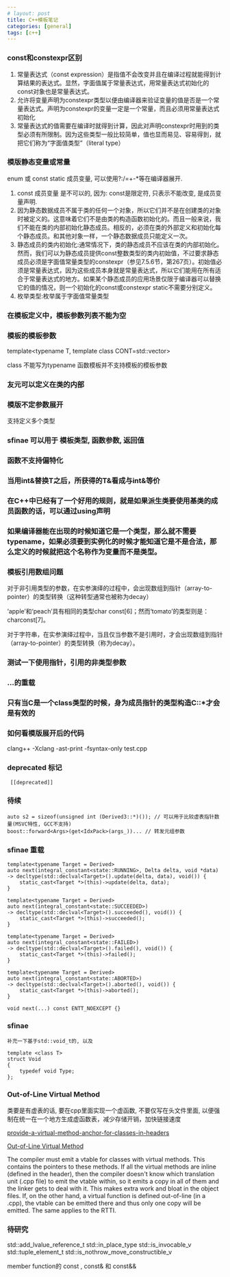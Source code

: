 ```yaml
---
# layout: post
title: C++模板笔记
categories: [general]
tags: [c++]
---
```


### const和constexpr区别

1. 常量表达式（const expression）是指值不会改变并且在编译过程就能得到计算结果的表达式。显然，字面值属于常量表达式，用常量表达式初始化的const对象也是常量表达式。
1. 允许将变量声明为constexpr类型以便由编译器来验证变量的值是否是一个常量表达式。声明为constexpr的变量一定是一个常量，而且必须用常量表达式初始化
1. 常量表达式的值需要在编译时就得到计算，因此对声明constexpr时用到的类型必须有所限制。因为这些类型一般比较简单，值也显而易见、容易得到，就把它们称为“字面值类型”（literal type）

### 模版静态变量或常量

enum 或 const static 成员变量, 可以使用?:/=+-*等在编译器展开.

1. const 成员变量 是不可以的, 因为: const是限定符, 只表示不能改变, 是成员变量声明.
1. 因为静态数据成员不属于类的任何一个对象，所以它们并不是在创建类的对象时被定义的。这意味着它们不是由类的构造函数初始化的。而且一般来说，我们不能在类的内部初始化静态成员。相反的，必须在类的外部定义和初始化每个静态成员。和其他对象一样，一个静态数据成员只能定义一次。
1. 静态成员的类内初始化:通常情况下，类的静态成员不应该在类的内部初始化。然而，我们可以为静态成员提供const整数类型的类内初始值，不过要求静态成员必须是字面值常量类型的constexpr（参见7.5.6节，第267页）。初始值必须是常量表达式，因为这些成员本身就是常量表达式，所以它们能用在所有适合于常量表达式的地方。如果某个静态成员的应用场景仅限于编译器可以替换它的值的情况，则一个初始化的const或constexpr static不需要分别定义。
1. 枚举类型:枚举属于字面值常量类型

### 在模板定义中，模板参数列表不能为空

### 模板的模板参数

template<typename T, template<typename> class CONT=std::vector>

class 不能写为typename
函数模板并不支持模板的模板参数

### 友元可以定义在类的内部

### 模版不定参数展开

支持定义多个类型

### sfinae 可以用于 模板类型, 函数参数, 返回值

### 函数不支持偏特化

### 当用int&替换T之后，所获得的T&看成与int&等价

### 在C++中已经有了一个好用的规则，就是如果派生类要使用基类的成员函数的话，可以通过using声明

### 如果编译器能在出现的时候知道它是一个类型，那么就不需要typename，如果必须要到实例化的时候才能知道它是不是合法，那么定义的时候就把这个名称作为变量而不是类型。

### 模板引用数组问题

对于非引用类型的参数，在实参演绎的过程中，会出现数组到指针（array-to-pointer）的类型转换（这种转型通常也被称为decay）

‘apple’和‘peach’具有相同的类型char const[6]；然而‘tomato’的类型则是：charconst[7]。

对于字符串，在实参演绎过程中，当且仅当参数不是引用时，才会出现数组到指针（array-to-pointer）的类型转换（称为decay）。

### 测试一下使用指针，引用的非类型参数

### ...的重载

### 只有当C是一个class类型的时候，身为成员指针的类型构造C::*才会是有效的

### 如何看模版展开后的代码

clang++ -Xclang -ast-print -fsyntax-only test.cpp

### deprecated 标记

```
 [[deprecated]]
```

 ### 待续

    auto s2 = sizeof(unsigned int (Derived3::*)()); // 可以用于比较虚表指针数量(MSVC特性, GCC不支持)
    boost::forward<Args>(get<IdxPack>(args_))... // 转发元组参数
    
### sfinae 重载

    template<typename Target = Derived>
    auto next(integral_constant<state::RUNNING>, Delta delta, void *data)
    -> decltype(std::declval<Target>().update(delta, data), void()) {
        static_cast<Target *>(this)->update(delta, data);
    }

    template<typename Target = Derived>
    auto next(integral_constant<state::SUCCEEDED>)
    -> decltype(std::declval<Target>().succeeded(), void()) {
        static_cast<Target *>(this)->succeeded();
    }

    template<typename Target = Derived>
    auto next(integral_constant<state::FAILED>)
    -> decltype(std::declval<Target>().failed(), void()) {
        static_cast<Target *>(this)->failed();
    }

    template<typename Target = Derived>
    auto next(integral_constant<state::ABORTED>)
    -> decltype(std::declval<Target>().aborted(), void()) {
        static_cast<Target *>(this)->aborted();
    }

    void next(...) const ENTT_NOEXCEPT {}    


### sfinae

    补充一下基于std::void_t的, 以及 

    template <class T>
    struct Void
    {
        typedef void Type;
    }; 
    

### Out-of-Line Virtual Method
类要是有虚表的话, 要在cpp里面实现一个虚函数, 不要仅写在头文件里面, 以便强制在统一在一个地方生成虚函数表，减少存储开销，加快链接速度

[provide-a-virtual-method-anchor-for-classes-in-headers](https://llvm.org/docs/CodingStandards.html#provide-a-virtual-method-anchor-for-classes-in-headers)

[Out-of-Line Virtual Method](https://stackoverflow.com/questions/16801222/out-of-line-virtual-method)

The compiler must emit a vtable for classes with virtual methods. This contains the pointers to these methods. If all the virtual methods are inline (defined in the header), then the compiler doesn't know which translation unit (.cpp file) to emit the vtable within, so it emits a copy in all of them and the linker gets to deal with it. This makes extra work and bloat in the object files. If, on the other hand, a virtual function is defined out-of-line (in a .cpp), the vtable can be emitted there and thus only one copy will be emitted. The same applies to the RTTI.



### 待研究

std::add_lvalue_reference_t
std::in_place_type
std::is_invocable_v
std::tuple_element_t
std::is_nothrow_move_constructible_v

member function的 const , const& 和 const&&



